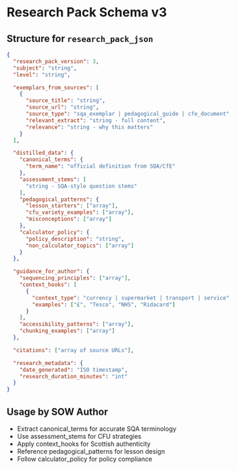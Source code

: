 # Research Pack Schema v3

## Structure for `research_pack_json`

```json
{
  "research_pack_version": 3,
  "subject": "string",
  "level": "string",

  "exemplars_from_sources": [
    {
      "source_title": "string",
      "source_url": "string",
      "source_type": "sqa_exemplar | pedagogical_guide | cfe_document",
      "relevant_extract": "string - full content",
      "relevance": "string - why this matters"
    }
  ],

  "distilled_data": {
    "canonical_terms": {
      "term_name": "official definition from SQA/CfE"
    },
    "assessment_stems": [
      "string - SQA-style question stems"
    ],
    "pedagogical_patterns": {
      "lesson_starters": ["array"],
      "cfu_variety_examples": ["array"],
      "misconceptions": ["array"]
    },
    "calculator_policy": {
      "policy_description": "string",
      "non_calculator_topics": ["array"]
    }
  },

  "guidance_for_author": {
    "sequencing_principles": ["array"],
    "context_hooks": [
      {
        "context_type": "currency | supermarket | transport | service",
        "examples": ["£", "Tesco", "NHS", "Ridacard"]
      }
    ],
    "accessibility_patterns": ["array"],
    "chunking_examples": ["array"]
  },

  "citations": ["array of source URLs"],

  "research_metadata": {
    "date_generated": "ISO timestamp",
    "research_duration_minutes": "int"
  }
}
```

## Usage by SOW Author

- Extract canonical_terms for accurate SQA terminology
- Use assessment_stems for CFU strategies
- Apply context_hooks for Scottish authenticity
- Reference pedagogical_patterns for lesson design
- Follow calculator_policy for policy compliance
